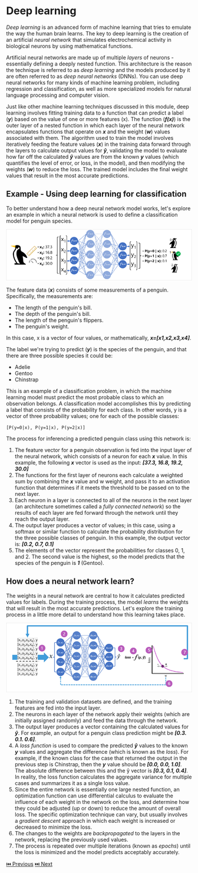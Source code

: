 # Deep learning

*Deep learning* is an advanced form of machine learning that tries to emulate the way the human brain learns. The key to deep learning is the creation of an artificial *neural network* that simulates electrochemical activity in biological neurons by using mathematical functions.

Artificial neural networks are made up of multiple *layers* of neurons - essentially defining a deeply nested function. This architecture is the reason the technique is referred to as *deep learning* and the models produced by it are often referred to as *deep neural networks* (DNNs). You can use deep neural networks for many kinds of machine learning problem, including regression and classification, as well as more specialized models for natural language processing and computer vision.

Just like other machine learning techniques discussed in this module, deep learning involves fitting training data to a function that can predict a label (***y***) based on the value of one or more features (x). The function (***f(x)***) is the outer layer of a nested function in which each layer of the neural network encapsulates functions that operate on ***x*** and the weight (***w***) values associated with them. The algorithm used to train the model involves iteratively feeding the feature values (***x***) in the training data forward through the layers to calculate output values for ***ŷ***, validating the model to evaluate how far off the calculated ***ŷ*** values are from the known ***y*** values (which quantifies the level of error, or loss, in the model), and then modifying the weights (***w***) to reduce the loss. The trained model includes the final weight values that result in the most accurate predictions.

## Example - Using deep learning for classification
To better understand how a deep neural network model works, let's explore an example in which a neural network is used to define a classification model for penguin species.

![Deep classification](/images/deep-classification.png)

The feature data (***x***) consists of some measurements of a penguin. Specifically, the measurements are:

- The length of the penguin's bill.  
- The depth of the penguin's bill.  
- The length of the penguin's flippers.  
- The penguin's weight.  

In this case, x is a vector of four values, or mathematically, ***x=[x1,x2,x3,x4]***.

The label we're trying to predict (***y***) is the species of the penguin, and that there are three possible species it could be:

- Adelie  
- Gentoo  
- Chinstrap  

This is an example of a classification problem, in which the machine learning model must predict the most probable class to which an observation belongs. A classification model accomplishes this by predicting a label that consists of the probability for each class. In other words, y is a vector of three probability values; one for each of the possible classes: 

```
[P(y=0|x), P(y=1|x), P(y=2|x)]
```

The process for inferencing a predicted penguin class using this network is:

1. The feature vector for a penguin observation is fed into the input layer of the neural network, which consists of a neuron for each ***x*** value. In this example, the following ***x*** vector is used as the input: ***[37.3, 16.8, 19.2, 30.0]***  
2. The functions for the first layer of neurons each calculate a weighted sum by combining the ***x*** value and w weight, and pass it to an activation function that determines if it meets the threshold to be passed on to the next layer.
3. Each neuron in a layer is connected to all of the neurons in the next layer (an architecture sometimes called a *fully connected network*) so the results of each layer are fed forward through the network until they reach the output layer.
4. The output layer produces a vector of values; in this case, using a softmax or similar function to calculate the probability distribution for the three possible classes of penguin. In this example, the output vector is: ***[0.2, 0.7, 0.1]***
5. The elements of the vector represent the probabilities for classes 0, 1, and 2. The second value is the highest, so the model predicts that the species of the penguin is ***1*** (Gentoo).

## How does a neural network learn?
The weights in a neural network are central to how it calculates predicted values for labels. During the training process, the model *learns* the weights that will result in the most accurate predictions. Let's explore the training process in a little more detail to understand how this learning takes place.

![Neural network training](/images/neural-network-training.png)

1. The training and validation datasets are defined, and the training features are fed into the input layer.
2. The neurons in each layer of the network apply their weights (which are initially assigned randomly) and feed the data through the network.
3. The output layer produces a vector containing the calculated values for ***ŷ***. For example, an output for a penguin class prediction might be ***[0.3. 0.1. 0.6]***.
4. A *loss function* is used to compare the predicted ***ŷ*** values to the known ***y*** values and aggregate the difference (which is known as the *loss*). For example, if the known class for the case that returned the output in the previous step is Chinstrap, then the ***y*** value should be ***[0.0, 0.0, 1.0]***. The absolute difference between this and the ŷ vector is ***[0.3, 0.1, 0.4]***. In reality, the loss function calculates the aggregate variance for multiple cases and summarizes it as a single loss value.
5. Since the entire network is essentially one large nested function, an optimization function can use differential calculus to evaluate the influence of each weight in the network on the loss, and determine how they could be adjusted (up or down) to reduce the amount of overall loss. The specific optimization technique can vary, but usually involves a *gradient descent* approach in which each weight is increased or decreased to minimize the loss.
6. The changes to the weights are *backpropagated* to the layers in the network, replacing the previously used values.
7. The process is repeated over multiple iterations (known as *epochs*) until the loss is minimized and the model predicts acceptably accurately.

[⏮️ Previous](/part-1/1-6-multiclass-classification.md) 
[⏭️ Next](/part-1/1-9-train-model.md) 